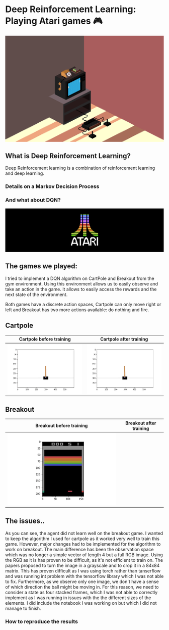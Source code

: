 # Deep Reinforcement Learning: Playing Atari games 🎮

![](images/tele.gif) 

## What is Deep Reinforcement Learning?

Deep Reinforcement learning is a combination of reinforcement learning and deep learning. 


### Details on a Markov Decision Process

### And what about DQN?


![](images/Atari.jpg) 
## The games we played:

I tried to implement a DQN algorithm on CartPole and Breakout from the gym environment. Using this environment allows us to easily observe and take an action in the game. It allows to easily access the rewards and the next state of the environment.

Both games have a discrete action spaces, Cartpole can only move right or left and Breakout has two more actions available: do nothing and fire. 

## Cartpole

Cartpole before training           |  Cartpole after training
:---------------------------------:|:---------------------------------:
![](visual_examples/Cartpole_before_training.gif)  |  ![](visual_examples/Cartpole_after_training.gif)


## Breakout

Breakout before training           |  Breakout after training
:---------------------------------:|:---------------------------------:
![](visual_examples/breakout_before_training.gif) | 


## The issues..
As you can see, the agent did not learn well on the breakout game. 
I wanted to keep the algorithm I used for cartpole as it worked very well to train this game. However, major changes had to be implemented for the algorithm to work on breakout.
The main difference has been the observation space which was no longer a simple vector of length 4 but a full RGB image.
Using the RGB as it is has proven to be difficult, as it's not efficient to train on. The papers proposed to turn the image in a grayscale and to crop it in a 84x84 matrix.
This has proven difficult as I was using torch rather than tanserflow and was running int problem with the tensorflow library which I was not able to fix.
Furthermore, as we observe only one image, we don't have a sense of which direction the ball might be moving in. For this reason, we need to consider a state as four stacked frames, which I was not able to correctly implement as I was running in issues with the the different sizes of the elements.
I did include the notebook I was working on but which I did not manage to finish.


### How to reproduce the results
